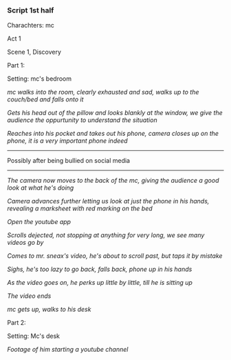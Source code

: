 ### Script 1st half

Charachters: mc

Act 1

Scene 1, Discovery


Part 1:

Setting: mc's bedroom

_mc walks into the room, clearly exhausted and sad, walks up to the couch/bed and falls onto it_

_Gets his head out of the pillow and looks blankly at the window, we give the audience the oppurtunity to understand the situation_

_Reaches into his pocket and takes out his phone, camera closes up on the phone, it is a very important phone indeed_

***************************
Possibly after being bullied on social media

***************************

_The camera now moves to the back of the mc, giving the audience a good look at what he's doing_

_Camera advances further letting us look at just the phone in his hands, revealing a marksheet with red marking on the bed_

_Open the youtube app_

_Scrolls dejected, not stopping at anything for very long, we see many videos go by_

_Comes to mr. sneax's video, he's about to scroll past, but taps it by mistake_

_Sighs, he's too lazy to go back, falls back, phone up in his hands_

_As the video goes on, he perks up little by little, till he is sitting up_

*The video ends*

_mc gets up, walks to his desk_

Part 2:	

Setting: Mc's desk

_Footage of him starting a youtube channel_

